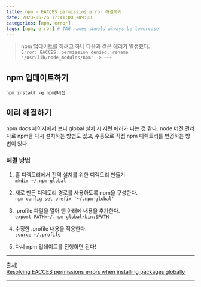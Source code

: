 ```yaml
---
title: npm - EACCES permissins error 해결하기
date: 2023-06-26 17:41:00 +09:00
categories: [npm, error]
tags: [npm, error] # TAG names should always be lowercase
---
```


> npm 업데이트를 하려고 하니 다음과 같은 에러가 발생했다.<br/>
`Error: EACCES: permission denied, rename '/usr/lib/node_modules/npm' -> ~~~`<br/>

## npm 업데이트하기
`npm install -g npm@버전`

## 에러 해결하기
npm docs 페이지에서 보니 global 설치 시 저런 에러가 나는 것 같다. node 버전 관리자로 npm을 다시 설치하는 방법도 있고, 수동으로 직접 npm 디렉토리를 변경하는 방법이 있다.

### 해결 방법
1. 홈 디렉토리에서 전역 설치를 위한 디렉토리 만들기<br/>
`mkdir ~/.npm-global`

2. 새로 만든 디렉토리 경로를 사용하도록 npm을 구성한다.<br/>
`npm config set prefix '~/.npm-global'`

3. .profile 파일을 열어 맨 아래에 내용을 추가한다.<br/>
`export PATH=~/.npm-global/bin:$PATH`

4. 수정한 .profile 내용을 적용한다.<br/>
`source ~/.profile`

5. 다시 npm 업데이트를 진행하면 된다!<br/>

---

출처) <br/>
<a href="https://docs.npmjs.com/resolving-eacces-permissions-errors-when-installing-packages-globally" target="_blank">Resolving EACCES permissions errors when installing packages globally</a>

---

<div class='giscus'></div>
<script src="https://giscus.app/client.js"
        data-repo="DawonOh/DawonOh.github.io"
        data-repo-id="R_kgDOJiw-zQ"
        data-category="Comments"
        data-category-id="DIC_kwDOJiw-zc4CWhdL"
        data-mapping="pathname"
        data-strict="0"
        data-reactions-enabled="1"
        data-emit-metadata="0"
        data-input-position="bottom"
        data-theme="preferred_color_scheme"
        data-lang="ko"
        crossorigin="anonymous"
        async>
</script>